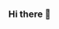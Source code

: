 ### Hi there 👋

<!--
**lucassmedeiros/Lucassmedeiros** is a ✨ _special_ ✨ repository because its `README.md` (this file) appears on your GitHub profile.



🔭Atualmente estou Procurando uma vaga para desafios novos

👨‍💻Estou subindo meus projetos para o git de pouco em pouco 

💬Pergunte-me sobre JavaScript, HTML, CSS,

📫Como entrar em contato comigo  lucas28sampaio@gmail.com

⚡Curiosidade Oneye😜

reagir css3 html5 javascript nodejs

